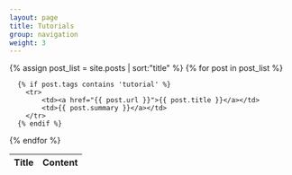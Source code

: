 ```yaml
---
layout: page
title: Tutorials
group: navigation
weight: 3
---
```


<table class='tutorialtable'>
	<thead><th>Title</th><th>Content</th></thead>
  {% assign post_list = site.posts | sort:"title" %}
  {% for post in post_list %}

	  {% if post.tags contains 'tutorial' %}
	  	<tr>
	    	<td><a href="{{ post.url }}">{{ post.title }}</a></td>
	    	<td>{{ post.summary }}</a></td>
	  	</tr>
	  {% endif %}

  {% endfor %}
</table>


